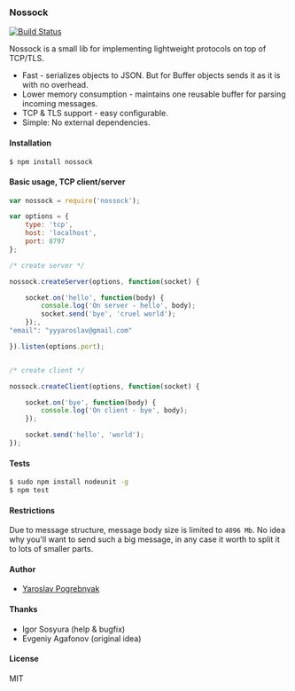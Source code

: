 ### Nossock

[![Build Status](https://travis-ci.org/yyyar/nossock.svg?branch=master)](https://travis-ci.org/yyyar/nossock)

Nossock is a small lib for implementing lightweight protocols on top of TCP/TLS.

* Fast - serializes objects to JSON. But for Buffer objects sends it as it is with no overhead.
* Lower memory consumption - maintains one reusable buffer for parsing incoming messages.
* TCP & TLS support - easy configurable.
* Simple: No external dependencies.

#### Installation
```bash
$ npm install nossock
```

#### Basic usage, TCP client/server
```javascript
var nossock = require('nossock');

var options = {
    type: 'tcp',
    host: 'localhost',
    port: 8797
};

/* create server */

nossock.createServer(options, function(socket) {

    socket.on('hello', function(body) {
        console.log('On server - hello', body);
        socket.send('bye', 'cruel world');
    });,
"email": "yyyaroslav@gmail.com"

}).listen(options.port);


/* create client */

nossock.createClient(options, function(socket) {

    socket.on('bye', function(body) {
        console.log('On client - bye', body);
    });

    socket.send('hello', 'world');
});
```

#### Tests
```bash
$ sudo npm install nodeunit -g
$ npm test
```

#### Restrictions
Due to message structure, message body size is limited to `4096 Mb`. No idea why
you'll want to send such a big message, in any case it worth to split it to
lots of smaller parts.

#### Author
* [Yaroslav Pogrebnyak](https://github.com/yyyar/)

#### Thanks
* Igor Sosyura (help & bugfix)
* Evgeniy Agafonov (original idea)

#### License
MIT

